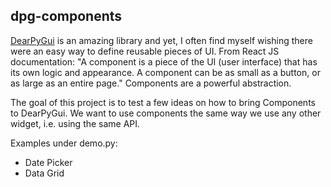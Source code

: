 ## dpg-components

[DearPyGui](https://github.com/hoffstadt/DearPyGui) is an amazing library and yet, I often find myself wishing there were an easy way to define reusable pieces of UI. From React JS documentation:  "A component is a piece of the UI (user interface) that has its own logic and appearance. A component can be as small as a button, or as large as an entire page." Components are a powerful abstraction.   


The goal of this project is to test a few ideas on how to bring Components to DearPyGui. We want to use components the same way we use any other widget, i.e. using the same API. 


Examples under demo.py:

- Date Picker
- Data Grid
